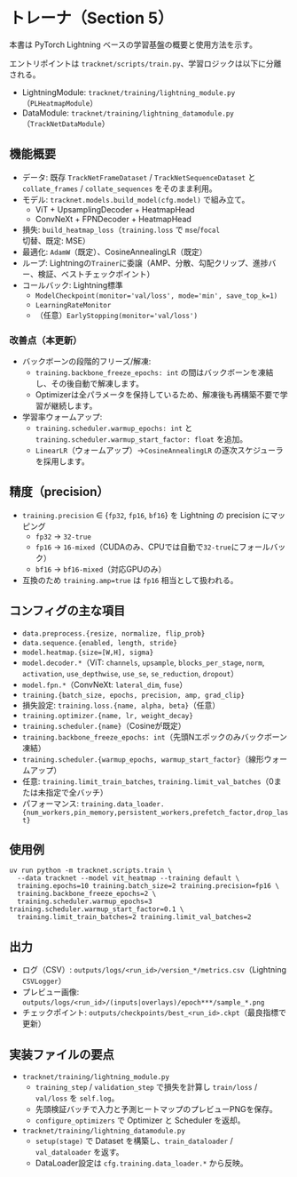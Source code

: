 # トレーナ（Section 5）

本書は PyTorch Lightning ベースの学習基盤の概要と使用方法を示す。

エントリポイントは `tracknet/scripts/train.py`、学習ロジックは以下に分離される。
- LightningModule: `tracknet/training/lightning_module.py`（`PLHeatmapModule`）
- DataModule: `tracknet/training/lightning_datamodule.py`（`TrackNetDataModule`）

## 機能概要
- データ: 既存 `TrackNetFrameDataset` / `TrackNetSequenceDataset` と `collate_frames` / `collate_sequences` をそのまま利用。
- モデル: `tracknet.models.build_model(cfg.model)` で組み立て。
  - ViT + UpsamplingDecoder + HeatmapHead
  - ConvNeXt + FPNDecoder + HeatmapHead
- 損失: `build_heatmap_loss`（`training.loss` で `mse`/`focal` 切替、既定: MSE）
- 最適化: `AdamW`（既定）、CosineAnnealingLR（既定）
- ループ: Lightningの`Trainer`に委譲（AMP、分散、勾配クリップ、進捗バー、検証、ベストチェックポイント）
- コールバック: Lightning標準
  - `ModelCheckpoint(monitor='val/loss', mode='min', save_top_k=1)`
  - `LearningRateMonitor`
  - （任意）`EarlyStopping(monitor='val/loss')`

### 改善点（本更新）
- バックボーンの段階的フリーズ/解凍:
  - `training.backbone_freeze_epochs: int` の間はバックボーンを凍結し、その後自動で解凍します。
  - Optimizerは全パラメータを保持しているため、解凍後も再構築不要で学習が継続します。
- 学習率ウォームアップ:
  - `training.scheduler.warmup_epochs: int` と `training.scheduler.warmup_start_factor: float` を追加。
  - `LinearLR`（ウォームアップ）→`CosineAnnealingLR` の逐次スケジューラを採用します。

## 精度（precision）
- `training.precision` ∈ {`fp32`, `fp16`, `bf16`} を Lightning の precision にマッピング
  - `fp32` → `32-true`
  - `fp16` → `16-mixed`（CUDAのみ、CPUでは自動で`32-true`にフォールバック）
  - `bf16` → `bf16-mixed`（対応GPUのみ）
- 互換のため `training.amp=true` は `fp16` 相当として扱われる。

## コンフィグの主な項目
- `data.preprocess.{resize, normalize, flip_prob}`
- `data.sequence.{enabled, length, stride}`
- `model.heatmap.{size=[W,H], sigma}`
- `model.decoder.*`（ViT: `channels`, `upsample`, `blocks_per_stage`, `norm`, `activation`, `use_depthwise`, `use_se`, `se_reduction`, `dropout`）
- `model.fpn.*`（ConvNeXt: `lateral_dim`, `fuse`）
- `training.{batch_size, epochs, precision, amp, grad_clip}`
- 損失設定: `training.loss.{name, alpha, beta}`（任意）
- `training.optimizer.{name, lr, weight_decay}`
- `training.scheduler.{name}`（Cosineが既定）
- `training.backbone_freeze_epochs: int`（先頭Nエポックのみバックボーン凍結）
- `training.scheduler.{warmup_epochs, warmup_start_factor}`（線形ウォームアップ）
- 任意: `training.limit_train_batches`, `training.limit_val_batches`（0または未指定で全バッチ）
- パフォーマンス: `training.data_loader.{num_workers,pin_memory,persistent_workers,prefetch_factor,drop_last}`

## 使用例
```
uv run python -m tracknet.scripts.train \
  --data tracknet --model vit_heatmap --training default \
  training.epochs=10 training.batch_size=2 training.precision=fp16 \
  training.backbone_freeze_epochs=2 \
  training.scheduler.warmup_epochs=3 training.scheduler.warmup_start_factor=0.1 \
  training.limit_train_batches=2 training.limit_val_batches=2
```

## 出力
- ログ（CSV）: `outputs/logs/<run_id>/version_*/metrics.csv`（Lightning `CSVLogger`）
- プレビュー画像: `outputs/logs/<run_id>/(inputs|overlays)/epoch***/sample_*.png`
- チェックポイント: `outputs/checkpoints/best_<run_id>.ckpt`（最良指標で更新）

## 実装ファイルの要点
- `tracknet/training/lightning_module.py`
  - `training_step` / `validation_step` で損失を計算し `train/loss` / `val/loss` を `self.log`。
  - 先頭検証バッチで入力と予測ヒートマップのプレビューPNGを保存。
  - `configure_optimizers` で Optimizer と Scheduler を返却。
- `tracknet/training/lightning_datamodule.py`
  - `setup(stage)` で Dataset を構築し、`train_dataloader` / `val_dataloader` を返す。
  - DataLoader設定は `cfg.training.data_loader.*` から反映。

